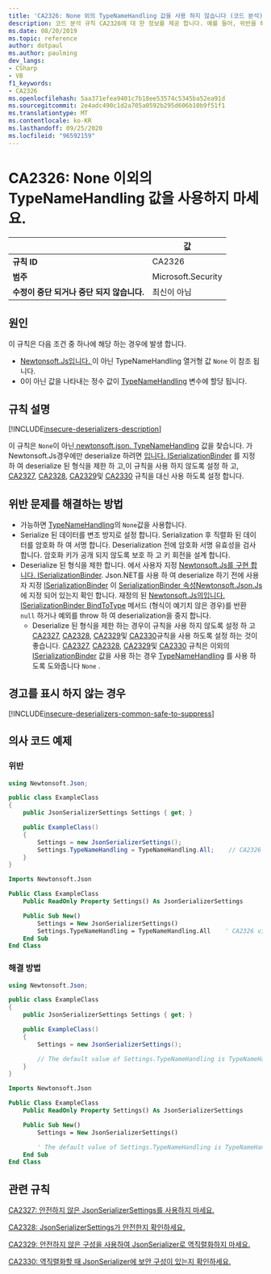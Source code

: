 ```yaml
---
title: 'CA2326: None 외의 TypeNameHandling 값을 사용 하지 않습니다 (코드 분석).'
description: 코드 분석 규칙 CA2326에 대 한 정보를 제공 합니다. 예를 들어, 위반을 해결 하는 방법, 위반 하는 경우를 포함 합니다.
ms.date: 08/20/2019
ms.topic: reference
author: dotpaul
ms.author: paulming
dev_langs:
- CSharp
- VB
f1_keywords:
- CA2326
ms.openlocfilehash: 5aa371efea9401c7b18ee53574c5345ba52ea91d
ms.sourcegitcommit: 2e4adc490c1d2a705a0592b295d606b10b9f51f1
ms.translationtype: MT
ms.contentlocale: ko-KR
ms.lasthandoff: 09/25/2020
ms.locfileid: "96592159"
---
```

# <a name="ca2326-do-not-use-typenamehandling-values-other-than-none"></a>CA2326: None 이외의 TypeNameHandling 값을 사용하지 마세요.

| | 값 |
|-|-|
| **규칙 ID** |CA2326|
| **범주** |Microsoft.Security|
| **수정이 중단 되거나 중단 되지 않습니다.** |최신이 아님|

## <a name="cause"></a>원인

이 규칙은 다음 조건 중 하나에 해당 하는 경우에 발생 합니다.

- [Newtonsoft.Js입니다. ](https://www.newtonsoft.com/json/help/html/T_Newtonsoft_Json_TypeNameHandling.htm)이 아닌 TypeNameHandling 열거형 값 `None` 이 참조 됩니다.
- 0이 아닌 값을 나타내는 정수 값이 [TypeNameHandling](https://www.newtonsoft.com/json/help/html/T_Newtonsoft_Json_TypeNameHandling.htm) 변수에 할당 됩니다.

## <a name="rule-description"></a>규칙 설명

[!INCLUDE[insecure-deserializers-description](~/includes/code-analysis/insecure-deserializers-description.md)]

이 규칙은 `None`이 아닌[ newtonsoft.json. TypeNameHandling](https://www.newtonsoft.com/json/help/html/T_Newtonsoft_Json_TypeNameHandling.htm) 값을 찾습니다. 가Newtonsoft.Js경우에만 deserialize 하려면 [ 입니다. ISerializationBinder](https://www.newtonsoft.com/json/help/html/T_Newtonsoft_Json_Serialization_ISerializationBinder.htm) 를 지정 하 여 deserialize 된 형식을 제한 하 고,이 규칙을 사용 하지 않도록 설정 하 고, [CA2327](ca2327.md), [CA2328](ca2328.md), [CA2329](ca2329.md)및 [CA2330](ca2330.md) 규칙을 대신 사용 하도록 설정 합니다.

## <a name="how-to-fix-violations"></a>위반 문제를 해결하는 방법

- 가능하면 [TypeNameHandling](https://www.newtonsoft.com/json/help/html/T_Newtonsoft_Json_TypeNameHandling.htm)의 `None`값을 사용합니다.
- Serialize 된 데이터를 변조 방지로 설정 합니다. Serialization 후 직렬화 된 데이터를 암호화 하 여 서명 합니다. Deserialization 전에 암호화 서명 유효성을 검사 합니다. 암호화 키가 공개 되지 않도록 보호 하 고 키 회전을 설계 합니다.
- Deserialize 된 형식을 제한 합니다. 에서 사용자 지정 [Newtonsoft.Js를 구현 합니다. ISerializationBinder](https://www.newtonsoft.com/json/help/html/T_Newtonsoft_Json_Serialization_ISerializationBinder.htm). Json.NET를 사용 하 여 deserialize 하기 전에 사용자 지정 [ISerializationBinder](https://www.newtonsoft.com/json/help/html/T_Newtonsoft_Json_Serialization_ISerializationBinder.htm) 이 [ SerializationBinder 속성Newtonsoft.Json.Js](https://www.newtonsoft.com/json/help/html/P_Newtonsoft_Json_JsonSerializerSettings_SerializationBinder.htm) 에 지정 되어 있는지 확인 합니다. 재정의 된 [Newtonsoft.Js의입니다. ISerializationBinder BindToType](https://www.newtonsoft.com/json/help/html/M_Newtonsoft_Json_Serialization_ISerializationBinder_BindToType.htm) 메서드 (형식이 예기치 않은 경우)를 반환 `null` 하거나 예외를 throw 하 여 deserialization을 중지 합니다.
  - Deserialize 된 형식을 제한 하는 경우이 규칙을 사용 하지 않도록 설정 하 고 [CA2327](ca2327.md), [CA2328](ca2328.md), [CA2329](ca2329.md)및 [CA2330](ca2330.md)규칙을 사용 하도록 설정 하는 것이 좋습니다. [CA2327](ca2327.md), [CA2328](ca2328.md), [CA2329](ca2329.md)및 [CA2330](ca2330.md) 규칙은 이외의 [ISerializationBinder](https://www.newtonsoft.com/json/help/html/T_Newtonsoft_Json_TypeNameHandling.htm) 값을 사용 하는 경우 [TypeNameHandling](https://www.newtonsoft.com/json/help/html/T_Newtonsoft_Json_Serialization_ISerializationBinder.htm) 를 사용 하도록 도와줍니다 `None` .

## <a name="when-to-suppress-warnings"></a>경고를 표시 하지 않는 경우

[!INCLUDE[insecure-deserializers-common-safe-to-suppress](~/includes/code-analysis/insecure-deserializers-common-safe-to-suppress.md)]

## <a name="pseudo-code-examples"></a>의사 코드 예제

### <a name="violation"></a>위반

```csharp
using Newtonsoft.Json;

public class ExampleClass
{
    public JsonSerializerSettings Settings { get; }

    public ExampleClass()
    {
        Settings = new JsonSerializerSettings();
        Settings.TypeNameHandling = TypeNameHandling.All;    // CA2326 violation.
    }
}
```

```vb
Imports Newtonsoft.Json

Public Class ExampleClass
    Public ReadOnly Property Settings() As JsonSerializerSettings

    Public Sub New()
        Settings = New JsonSerializerSettings()
        Settings.TypeNameHandling = TypeNameHandling.All    ' CA2326 violation.
    End Sub
End Class
```

### <a name="solution"></a>해결 방법

```csharp
using Newtonsoft.Json;

public class ExampleClass
{
    public JsonSerializerSettings Settings { get; }

    public ExampleClass()
    {
        Settings = new JsonSerializerSettings();

        // The default value of Settings.TypeNameHandling is TypeNameHandling.None.
    }
}
```

```vb
Imports Newtonsoft.Json

Public Class ExampleClass
    Public ReadOnly Property Settings() As JsonSerializerSettings

    Public Sub New()
        Settings = New JsonSerializerSettings()

        ' The default value of Settings.TypeNameHandling is TypeNameHandling.None.
    End Sub
End Class
```

## <a name="related-rules"></a>관련 규칙

[CA2327: 안전하지 않은 JsonSerializerSettings를 사용하지 마세요.](ca2327.md)

[CA2328: JsonSerializerSettings가 안전한지 확인하세요.](ca2328.md)

[CA2329: 안전하지 않은 구성을 사용하여 JsonSerializer로 역직렬화하지 마세요.](ca2329.md)

[CA2330: 역직렬화할 때 JsonSerializer에 보안 구성이 있는지 확인하세요.](ca2330.md)
